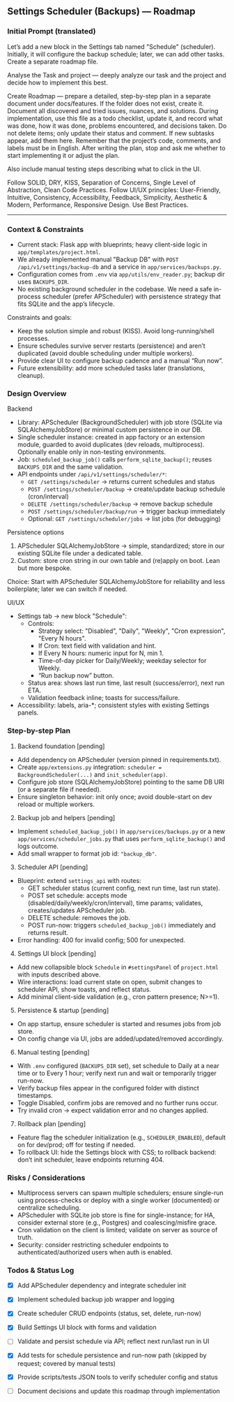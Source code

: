 ## Settings Scheduler (Backups) — Roadmap

### Initial Prompt (translated)

Let’s add a new block in the Settings tab named "Schedule" (scheduler). Initially, it will configure the backup schedule; later, we can add other tasks. Create a separate roadmap file.

Analyse the Task and project — deeply analyze our task and the project and decide how to implement this best.

Create Roadmap — prepare a detailed, step-by-step plan in a separate document under docs/features. If the folder does not exist, create it. Document all discovered and tried issues, nuances, and solutions. During implementation, use this file as a todo checklist, update it, and record what was done, how it was done, problems encountered, and decisions taken. Do not delete items; only update their status and comment. If new subtasks appear, add them here. Remember that the project’s code, comments, and labels must be in English. After writing the plan, stop and ask me whether to start implementing it or adjust the plan.

Also include manual testing steps describing what to click in the UI.

Follow SOLID, DRY, KISS, Separation of Concerns, Single Level of Abstraction, Clean Code Practices. Follow UI/UX principles: User-Friendly, Intuitive, Consistency, Accessibility, Feedback, Simplicity, Aesthetic & Modern, Performance, Responsive Design. Use Best Practices.

---

### Context & Constraints

- Current stack: Flask app with blueprints; heavy client-side logic in `app/templates/project.html`.
- We already implemented manual "Backup DB" with `POST /api/v1/settings/backup-db` and a service in `app/services/backups.py`.
- Configuration comes from `.env` via `app/utils/env_reader.py`; backup dir uses `BACKUPS_DIR`.
- No existing background scheduler in the codebase. We need a safe in-process scheduler (prefer APScheduler) with persistence strategy that fits SQLite and the app’s lifecycle.

Constraints and goals:
- Keep the solution simple and robust (KISS). Avoid long-running/shell processes.
- Ensure schedules survive server restarts (persistence) and aren’t duplicated (avoid double scheduling under multiple workers).
- Provide clear UI to configure backup cadence and a manual “Run now”.
- Future extensibility: add more scheduled tasks later (translations, cleanup).

### Design Overview

Backend
- Library: APScheduler (BackgroundScheduler) with job store (SQLite via SQLAlchemyJobStore) or minimal custom persistence in our DB.
- Single scheduler instance: created in app factory or an extension module, guarded to avoid duplicates (dev reloads, multiprocess). Optionally enable only in non-testing environments.
- Job: `scheduled_backup_job()` calls `perform_sqlite_backup()`; reuses `BACKUPS_DIR` and the same validation.
- API endpoints under `/api/v1/settings/scheduler/*`:
  - `GET /settings/scheduler` → returns current schedules and status
  - `POST /settings/scheduler/backup` → create/update backup schedule (cron/interval)
  - `DELETE /settings/scheduler/backup` → remove backup schedule
  - `POST /settings/scheduler/backup/run` → trigger backup immediately
  - Optional: `GET /settings/scheduler/jobs` → list jobs (for debugging)

Persistence options
1) APScheduler SQLAlchemyJobStore → simple, standardized; store in our existing SQLite file under a dedicated table.
2) Custom: store cron string in our own table and (re)apply on boot. Lean but more bespoke.

Choice: Start with APScheduler SQLAlchemyJobStore for reliability and less boilerplate; later we can switch if needed.

UI/UX
- Settings tab → new block "Schedule":
  - Controls:
    - Strategy select: "Disabled", "Daily", "Weekly", "Cron expression", "Every N hours".
    - If Cron: text field with validation and hint.
    - If Every N hours: numeric input for N, min 1.
    - Time-of-day picker for Daily/Weekly; weekday selector for Weekly.
    - “Run backup now” button.
  - Status area: shows last run time, last result (success/error), next run ETA.
  - Validation feedback inline; toasts for success/failure.
- Accessibility: labels, aria-*; consistent styles with existing Settings panels.

### Step-by-step Plan

1) Backend foundation [pending]
- Add dependency on APScheduler (version pinned in requirements.txt).
- Create `app/extensions.py` integration: `scheduler = BackgroundScheduler(...)` and `init_scheduler(app)`.
- Configure job store (SQLAlchemyJobStore) pointing to the same DB URI (or a separate file if needed).
- Ensure singleton behavior: init only once; avoid double-start on dev reload or multiple workers.

2) Backup job and helpers [pending]
- Implement `scheduled_backup_job()` in `app/services/backups.py` or a new `app/services/scheduler_jobs.py` that uses `perform_sqlite_backup()` and logs outcome.
- Add small wrapper to format job id: `"backup_db"`.

3) Scheduler API [pending]
- Blueprint: extend `settings_api` with routes:
  - GET scheduler status (current config, next run time, last run state).
  - POST set schedule: accepts mode (disabled/daily/weekly/cron/interval), time params; validates, creates/updates APScheduler job.
  - DELETE schedule: removes the job.
  - POST run-now: triggers `scheduled_backup_job()` immediately and returns result.
- Error handling: 400 for invalid config; 500 for unexpected.

4) Settings UI block [pending]
- Add new collapsible block `Schedule` in `#settingsPanel` of `project.html` with inputs described above.
- Wire interactions: load current state on open, submit changes to scheduler API, show toasts, and reflect status.
- Add minimal client-side validation (e.g., cron pattern presence; N>=1).

5) Persistence & startup [pending]
- On app startup, ensure scheduler is started and resumes jobs from job store.
- On config change via UI, jobs are added/updated/removed accordingly.

6) Manual testing [pending]
- With `.env` configured (`BACKUPS_DIR` set), set schedule to Daily at a near time or to Every 1 hour; verify next run and wait or temporarily trigger run-now.
- Verify backup files appear in the configured folder with distinct timestamps.
- Toggle Disabled, confirm jobs are removed and no further runs occur.
- Try invalid cron → expect validation error and no changes applied.

7) Rollback plan [pending]
- Feature flag the scheduler initialization (e.g., `SCHEDULER_ENABLED`), default on for dev/prod; off for testing if needed.
- To rollback UI: hide the Settings block with CSS; to rollback backend: don’t init scheduler, leave endpoints returning 404.

### Risks / Considerations
- Multiprocess servers can spawn multiple schedulers; ensure single-run using process-checks or deploy with a single worker (documented) or centralize scheduling.
- APScheduler with SQLite job store is fine for single-instance; for HA, consider external store (e.g., Postgres) and coalescing/misfire grace.
- Cron validation on the client is limited; validate on server as source of truth.
- Security: consider restricting scheduler endpoints to authenticated/authorized users when auth is enabled.

### Todos & Status Log
- [x] Add APScheduler dependency and integrate scheduler init
- [x] Implement scheduled backup job wrapper and logging
- [x] Create scheduler CRUD endpoints (status, set, delete, run-now)
- [x] Build Settings UI block with forms and validation
- [ ] Validate and persist schedule via API; reflect next run/last run in UI
- [x] Add tests for schedule persistence and run-now path (skipped by request; covered by manual tests)
- [x] Provide scripts/tests JSON tools to verify scheduler config and status
- [ ] Document decisions and update this roadmap through implementation


